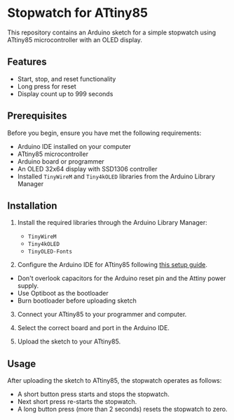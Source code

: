 # Stopwatch for ATtiny85

This repository contains an Arduino sketch for a simple stopwatch using ATtiny85 microcontroller with an OLED display.

## Features

- Start, stop, and reset functionality
- Long press for reset
- Display count up to 999 seconds

## Prerequisites

Before you begin, ensure you have met the following requirements:

- Arduino IDE installed on your computer
- ATtiny85 microcontroller
- Arduino board or programmer
- An OLED 32x64 display with SSD1306 controller
- Installed `TinyWireM` and `Tiny4kOLED` libraries from the Arduino Library Manager

## Installation

1. Install the required libraries through the Arduino Library Manager:
   - `TinyWireM`
   - `Tiny4kOLED`
   - `TinyOLED-Fonts`

2. Configure the Arduino IDE for ATtiny85 following [this setup guide](https://github.com/SpenceKonde/ATTinyCore/tree/v2.0.0-devThis-is-the-head-submit-PRs-against-this/avr/extras/ATtiny85_doc).

- Don't overlook capacitors for the Arduino reset pin and the Attiny power supply.
- Use Optiboot as the bootloader
- Burn bootloader before uploading sketch

3. Connect your ATtiny85 to your programmer and computer.

4. Select the correct board and port in the Arduino IDE.

5. Upload the sketch to your ATtiny85.

## Usage

After uploading the sketch to ATtiny85, the stopwatch operates as follows:

- A short button press starts and stops the stopwatch.
- Next short press re-starts the stopwatch.
- A long button press (more than 2 seconds) resets the stopwatch to zero.
